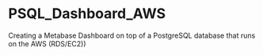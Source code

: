 # PSQL_Dashboard_AWS
Creating a Metabase Dashboard on top of a PostgreSQL database that runs on the AWS (RDS/EC2))
